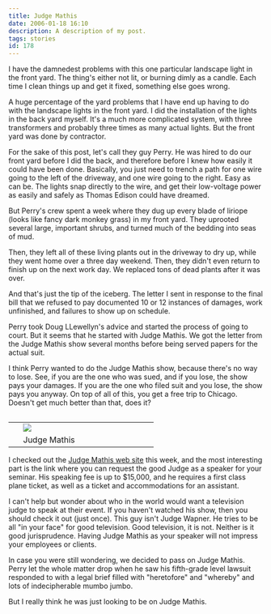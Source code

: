 ```yaml
---
title: Judge Mathis
date: 2006-01-18 16:10
description: A description of my post.
tags: stories
id: 178
---
```

I have the damnedest problems with this one particular landscape light in the front yard.  The thing's either not lit, or burning dimly as a candle.  Each time I clean things up and get it fixed, something else goes wrong.

A huge percentage of the yard problems that I have end up having to do with the landscape lights in the front yard.  I did the installation of the lights in the back yard myself.  It's a much more complicated system, with three transformers and probably three times as many actual lights.  But the front yard was done by contractor.
<span class="spanEndPreview">&nbsp;</span>

For the sake of this post, let's call they guy Perry.  He was hired to do our front yard before I did the back, and therefore before I knew how easily it could have been done.  Basically, you just need to trench a path for one wire going to the left of the driveway, and one wire going to the right.  Easy as can be.  The lights snap directly to the wire, and get their low-voltage power as easily and safely as Thomas Edison could have dreamed.

But Perry's crew spent a week where they dug up every blade of liriope (looks like fancy dark monkey grass) in my front yard.  They uprooted several large, important shrubs, and turned much of the bedding into seas of mud.

Then, they left all of these living plants out in the driveway to dry up, while they went home over a three day weekend.  Then, they didn't even return to finish up on the next work day.  We replaced tons of dead plants after it was over.

And that's just the tip of the iceberg.  The letter I sent in response to the final bill that we refused to pay documented 10 or 12 instances of damages, work unfinished, and failures to show up on schedule.

Perry took Doug LLewellyn's advice and started the process of going to court.  But it seems that he started with Judge Mathis.  We got the letter from the Judge Mathis show several months before being served papers for the actual suit.

I think Perry wanted to do the Judge Mathis show, because there's no way to lose.  See, if you are the one who was sued, and if you lose, the show pays your damages.  If you are the one who filed suit and you lose, the show pays you anyway.  On top of all of this, you get a free trip to Chicago.  Doesn't get much better than that, does it?

<table cellpadding="2" align="right"><tr><td width="5" rowspan="2"><spacer type="block" width="5" height="1"></spacer></td><td width="250" ><img src="/img/judgemathis.jpg"/></td></tr><tr><td class="caption" width="250">Judge Mathis</td></tr></table>

I checked out the <a href="http://www.askjudgemathis.com/" target="_blank">Judge Mathis web site</a> this week, and the most interesting part is the link where you can request the good Judge as a speaker for your seminar.  His speaking fee is up to $15,000, and he requires a first class plane ticket, as well as a ticket and accommodations for an assistant.

I can't help but wonder about who in the world would want a television judge to speak at their event.  If you haven't watched his show, then you should check it out (just once).  This guy isn't Judge Wapner.  He tries to be all "in your face" for good television.  Good television, it is not.  Neither is it good jurisprudence.  Having Judge Mathis as your speaker will not impress your employees or clients.

In case you were still wondering, we decided to pass on Judge Mathis.  Perry let the whole matter drop when he saw his fifth-grade level lawsuit responded to with a legal brief filled with "heretofore" and "whereby" and lots of indecipherable mumbo jumbo.

But I really think he was just looking to be on Judge Mathis.